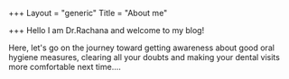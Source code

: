 +++
Layout = "generic"
Title = "About me"

+++
Hello I am Dr.Rachana and welcome to my blog!

Here, let's go on the journey toward getting awareness about good oral hygiene measures, clearing all your doubts and making your dental visits more comfortable next time....